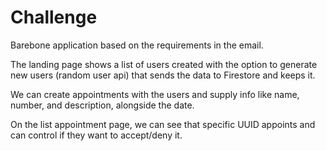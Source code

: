 # Challenge
Barebone application based on the requirements in the email.

The landing page shows a list of users created with the option to generate new users (random user api) that sends the data to Firestore and keeps it. 

We can create appointments with the users and supply info like name, number, and description, alongside the date.

On the list appointment page, we can see that specific UUID appoints and can control if they want to accept/deny it.
